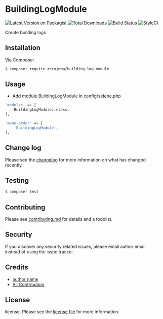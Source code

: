 # BuildingLogModule

[![Latest Version on Packagist][ico-version]][link-packagist]
[![Total Downloads][ico-downloads]][link-downloads]
[![Build Status][ico-travis]][link-travis]
[![StyleCI][ico-styleci]][link-styleci]

Create building logs

## Installation

Via Composer

``` bash
$ composer require zdrojowa/building-log-module
```

## Usage

- Add module BuildingLogModule in config/selene.php

``` bash
'modules' => [
    BuildingLogModule::class,
],

'menu-order' => [
    'BuildingLogModule',
],
```

## Change log

Please see the [changelog](changelog.md) for more information on what has changed recently.

## Testing

``` bash
$ composer test
```

## Contributing

Please see [contributing.md](contributing.md) for details and a todolist.

## Security

If you discover any security related issues, please email author email instead of using the issue tracker.

## Credits

- [author name][link-author]
- [All Contributors][link-contributors]

## License

license. Please see the [license file](license.md) for more information.

[ico-version]: https://img.shields.io/packagist/v/zdrojowa/building-log-module.svg?style=flat-square
[ico-downloads]: https://img.shields.io/packagist/dt/zdrojowa/building-log-module.svg?style=flat-square
[ico-travis]: https://img.shields.io/travis/zdrojowa/building-log-module/master.svg?style=flat-square
[ico-styleci]: https://styleci.io/repos/12345678/shield

[link-packagist]: https://packagist.org/packages/zdrojowa/building-log-module
[link-downloads]: https://packagist.org/packages/zdrojowa/building-log-module
[link-travis]: https://travis-ci.org/zdrojowa/building-log-module
[link-styleci]: https://styleci.io/repos/12345678
[link-author]: https://github.com/zdrojowa
[link-contributors]: ../../contributors
